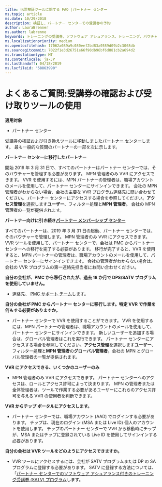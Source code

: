 ```yaml
---
title: 伝票検証ツールに関する FAQ |パートナー センター
ms.topic: article
ms.date: 10/29/2018
description: 検証し、パートナー センターでの受講券の予約
author: LauraBrenner
ms.author: labrenne
keywords: トレーニングの受講券、ソフトウェア アシュアランス、トレーニング、バウチャー、受講券の予約の検証します。
ms.localizationpriority: medium
ms.openlocfilehash: 17062a089a9c080eef2bd83a0589d09b2c3068db
ms.sourcegitcommit: 7022f1e3d26751e66f90db96bf6d881cb2a694d2
ms.translationtype: MT
ms.contentlocale: ja-JP
ms.lasthandoff: 04/18/2019
ms.locfileid: "58863990"
---
```

# <a name="faq-using-the-voucher-validation-and-redemption-tool"></a>よくあるご質問:受講券の確認および受け取りツールの使用 

**適用対象**

- パートナー センター

受講券の検証および引き換えツールに移動しました[パートナー センター](https://partner.microsoft.com/en-us/pcv/dashboard/overview)します。 最も一般的な質問のパートナーの一部を次に示します。 

**パートナー センターに移行したパートナー**

 開始 2019 年 3 月 31 日で、すべてのパートナーはパートナー センターでは、そのバウチャーを管理する必要があります。 MPN 管理者のみ VVR にアクセスできます。 VVR を使用するには、MPN パートナーの管理者は、職場アカウントのメールを使用して、パートナー センターにサインインできます。 会社の MPN 管理者がわからない場合、会社の主要な VVR プログラム連絡先に問い合わせてください。  パートナー センターにアクセスする場合を参照してください。**アクセス管理**を選択します**ユーザー**、フィルター処理と**MPN 管理者**。 会社の MPN 管理者の一覧が提供されます。  

**パートナー向けに引き続き[パートナー メンバーシップ センター](https://partner.microsoft.com/)**

すべてのパートナーは、2019 年 3 月 31 日の起動、パートナー センターでは、そのバウチャーを管理します。 MPN 管理者のみ VVR にアクセスできます。 VVR ツールを使用して、パートナー センターで、会社は PMC からパートナー センターへの移行を完了する必要があります。 移行が完了すると、VVR を使用すると、MPN パートナーの管理者は、職場アカウントのメールを使用して、パートナー センターにサインインできます。 会社の管理者がわからない場合は、会社の VVR プログラムの第一連絡先担当者にお問い合わせください。  


**自分の会社が、PMC から移行されたが、過去 18 か月で DPS/SATV プログラムを使用していません。**

- 連絡先、 [PMC サポート チーム](mailto:proghelp@microsoft.com)します。 


**自分の会社が PMC からパートナー センターに移行します。特定 VVR で作業を何もする必要がありますか。** 

- パートナー センターで VVR を使用することができます。  VVR を使用するには、MPN パートナーの管理者は、職場アカウントのメールを使用して、パートナー センターにサインインできます。 新しいユーザーを追加する場合は、グローバル管理者はこれを実行できます。 パートナー センターにアクセスする場合を参照してください。**アクセス管理**を選択します**ユーザー**、フィルター処理と**MPN 管理者**の**グローバル管理者**。会社の MPN とグローバル管理者の一覧が提供されます。  

**VVR にアクセスできる、いくつかのユーザーのみ**

- MPN 管理者のみ VVR にアクセスできます。 パートナー センターへのアクセスは、ロールとアクセス許可によって決まります。 MPN の管理者または全体管理者は、ツールで作業する必要があるユーザーにこれらのアクセス許可を与える VVR の使用者を判断できます。

**VVR からチップ ポータルにアクセスします。**

- パートナー センターでは、職場アカウント (AAD) でログインする必要があります。  チップは、現在のログイン (MSA または Live ID) 個人のアカウントを使用します。  チップのパートナー センターで VVR から移動時にチップが、MSA またはチップに登録されている Live ID を使用してサインインする必要があります。

**自分の会社は VVR ツールをどのようにアクセスできますか。**

- VVR ツールにアクセスするには、会社が SATV プログラムまたは DP の SA プログラムに登録する必要があります。
SATV に登録する方法については、「[パートナー センターでのソフトウェア アシュアランス付きのトレーニング受講券 (SATV) プログラム](software-assurance-satv.md)します。
 <!--
For information on how to enroll in Software Assurance DPS programs, read [Software Assurance programs in Partner Center](software-assurance-dps.md).-->
